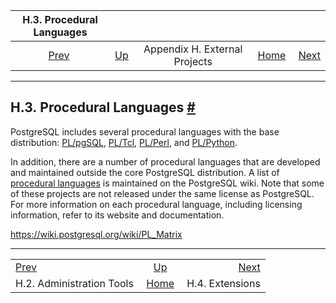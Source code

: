 <!--?xml version="1.0" encoding="UTF-8" standalone="no"?-->

|                    H.3. Procedural Languages                   |                                                              |                               |                                                       |                                                     |
| :------------------------------------------------------------: | :----------------------------------------------------------- | :---------------------------: | ----------------------------------------------------: | --------------------------------------------------: |
| [Prev](external-admin-tools.html "H.2. Administration Tools")  | [Up](external-projects.html "Appendix H. External Projects") | Appendix H. External Projects | [Home](index.html "PostgreSQL 17devel Documentation") |  [Next](external-extensions.html "H.4. Extensions") |

***

## H.3. Procedural Languages [#](#EXTERNAL-PL)



PostgreSQL includes several procedural languages with the base distribution: [PL/pgSQL](plpgsql.html "Chapter 43. PL/pgSQL — SQL Procedural Language"), [PL/Tcl](pltcl.html "Chapter 44. PL/Tcl — Tcl Procedural Language"), [PL/Perl](plperl.html "Chapter 45. PL/Perl — Perl Procedural Language"), and [PL/Python](plpython.html "Chapter 46. PL/Python — Python Procedural Language").

In addition, there are a number of procedural languages that are developed and maintained outside the core PostgreSQL distribution. A list of [procedural languages](https://wiki.postgresql.org/wiki/PL_Matrix) is maintained on the PostgreSQL wiki. Note that some of these projects are not released under the same license as PostgreSQL. For more information on each procedural language, including licensing information, refer to its website and documentation.

<https://wiki.postgresql.org/wiki/PL_Matrix>

***

|                                                                |                                                              |                                                     |
| :------------------------------------------------------------- | :----------------------------------------------------------: | --------------------------------------------------: |
| [Prev](external-admin-tools.html "H.2. Administration Tools")  | [Up](external-projects.html "Appendix H. External Projects") |  [Next](external-extensions.html "H.4. Extensions") |
| H.2. Administration Tools                                      |     [Home](index.html "PostgreSQL 17devel Documentation")    |                                     H.4. Extensions |
